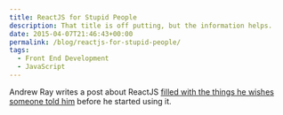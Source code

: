 ```yaml
---
title: ReactJS for Stupid People
description: That title is off putting, but the information helps.
date: 2015-04-07T21:46:43+00:00
permalink: /blog/reactjs-for-stupid-people/
tags:
  - Front End Development
  - JavaScript
---
```


Andrew Ray writes a post about ReactJS [filled with the things he wishes someone told him](http://blog.andrewray.me/reactjs-for-stupid-people/) before he started using it.
